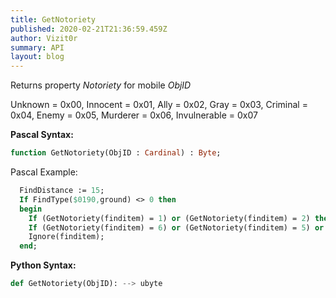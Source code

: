 ```yaml
---
title: GetNotoriety
published: 2020-02-21T21:36:59.459Z
author: Vizit0r
summary: API
layout: blog
---
```


 

Returns property *Notoriety* for mobile *ObjID*


  Unknown = 0x00,
  Innocent = 0x01,
  Ally = 0x02,
  Gray = 0x03,
  Criminal = 0x04,
  Enemy = 0x05,
  Murderer = 0x06,
  Invulnerable = 0x07

**Pascal Syntax:**

```pascal
function GetNotoriety(ObjID : Cardinal) : Byte;
```
Pascal Example:
```pascal
  FindDistance := 15;
  If FindType($0190,ground) <> 0 then
  begin
    If (GetNotoriety(finditem) = 1) or (GetNotoriety(finditem) = 2) then UOSay('Hello man) ' );
    If (GetNotoriety(finditem) = 6) or (GetNotoriety(finditem) = 5) or (GetNotoriety(finditem) = 3) then UOSay('Dont kill me, please!' );
    Ignore(finditem);
  end;
```

**Python Syntax:**
```python
def GetNotoriety(ObjID): --> ubyte
```